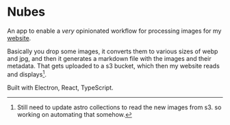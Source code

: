 # Nubes

An app to enable a *very* opinionated workflow for processing images for my [website](https://salolivares.com/photos).

Basically you drop some images, it converts them to various sizes of webp and jpg, and then it generates a markdown file with the images and their metadata. That gets uploaded to a s3 bucket, which then my website reads and displays[^1].

Built with Electron, React, TypeScript.


[^1]: Still need to update astro collections to read the new images from s3. so working on automating that somehow.
